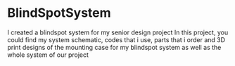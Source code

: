 # BlindSpotSystem
I created a blindspot system for my senior design project
In this project, you could find my system schematic, codes that i use, parts that i order and 3D print designs of the mounting case for my blindspot system as well as the whole system of our project
